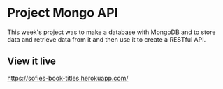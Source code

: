 # Project Mongo API

This week's project was to make a database with MongoDB and to store data and retrieve data from it and then use it to create a RESTful API.

## View it live
https://sofies-book-titles.herokuapp.com/
